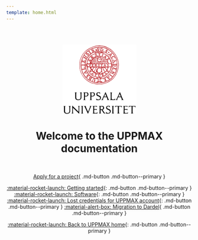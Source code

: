 ```yaml
---
template: home.html
---
```


<center>

<br/><br/>

<img src="assets/UU_logo_color.svg" alt="drawing" width="200"/>

<br/>


# Welcome to the UPPMAX documentation


<br/>

[Apply for a project](getting_started/project_apply.md){ .md-button .md-button--primary }

[:material-rocket-launch: Getting started](getting_started/get_started.md){: .md-button .md-button--primary }
[:material-rocket-launch: Software](software/overview.md){: .md-button .md-button--primary }
[:material-rocket-launch: Lost credentials for UPPMAX account](https://suprintegration.uppmax.uu.se/getpasswd){: .md-button .md-button--primary }
[:material-alert-box: Migration to Dardel](cluster_guides/dardel_migration.md){ .md-button .md-button--primary }

[:material-rocket-launch: Back to UPPMAX home](http://www.uppmax.uu.se){: .md-button .md-button--primary }

<br/><br/>


</center>
